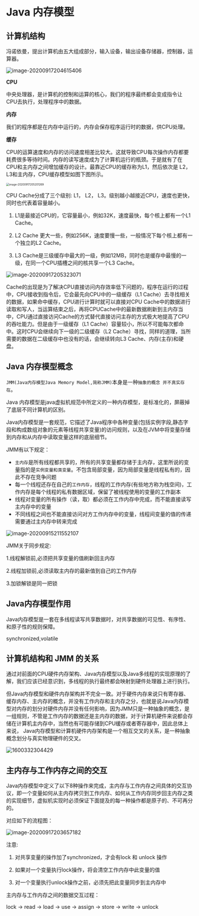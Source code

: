# Java 内存模型

## 计算机结构

冯诺依曼，提出计算机由五大组成部分，输入设备，输出设备存储器，控制器，运算器。

![image-20200917204615406](Java内存模型.assets/image-20200917204615406.png)

**CPU**

中央处理器，是计算机的控制和运算的核心，我们的程序最终都会变成指令让CPU去执行，处理程序中的数据。

**内存**

我们的程序都是在内存中运行的，内存会保存程序运行时的数据，供CPU处理。

**缓存**

CPU的运算速度和内存的访问速度相差比较大。这就导致CPU每次操作内存都要耗费很多等待时间。内存的读写速度成为了计算机运行的瓶颈。于是就有了在CPU和主内存之间增加缓存的设计。最靠近CPU的缓存称为L1，然后依次是 L2，L3和主内存，CPU缓存模型如图下图所示。

<img src="Java内存模型.assets/image-20200917205201269.png" alt="image-20200917205201269" style="zoom:50%;" />

CPU Cache分成了三个级别: L1， L2， L3。级别越小越接近CPU，速度也更快，同时也代表着容量越小。

1. L1是最接近CPU的，它容量最小，例如32K，速度最快，每个核上都有一个L1 Cache。 

2. L2 Cache 更大一些，例如256K，速度要慢一些，一般情况下每个核上都有一个独立的L2 Cache。 

3. L3 Cache是三级缓存中最大的一级，例如12MB，同时也是缓存中最慢的一级，在同一个CPU插槽之间的核共享一个L3 Cache。

![image-20200917205323071](Java内存模型.assets/image-20200917205323071.png)

Cache的出现是为了解决CPU直接访问内存效率低下问题的，程序在运行的过程中，CPU接收到指令后，它会最先向CPU中的一级缓存（L1 Cache）去寻找相关的数据，如果命中缓存，CPU进行计算时就可以直接对CPU Cache中的数据进行读取和写人，当运算结束之后，再将CPUCache中的最新数据刷新到主内存当中，CPU通过直接访问Cache的方式替代直接访问主存的方式极大地提高了CPU 的吞吐能力。但是由于一级缓存（L1 Cache）容量较小，所以不可能每次都命中。这时CPU会继续向下一级的二级缓存（L2 Cache）寻找，同样的道理，当所需要的数据在二级缓存中也没有的话，会继续转向L3 Cache、内存(主存)和硬盘。

## Java 内存模型概念

``JMM(Java内存模型Java Memory Model,简称JMM)``本身是一种``抽象的概念 并不真实存在``。

Java 内存模型是java虚拟机规范中所定义的一种内存模型，是标准化的，屏蔽掉了底层不同计算机的区别。

Java内存模型是一套规范，它描述了Java程序中各种变量(包括实例字段,静态字段和构成数组对象的元素等线程共享变量)的访问规则，以及在JVM中将变量存储到内存和从内存中读取变量这样的底层细节。

JMM有以下规定：

* ``主内存``是所有线程都共享的，所有的共享变量都存储于主内存，这里所说的变量指的是``实例变量和类变量``。不包含局部变量，因为局部变量是线程私有的，因此不存在竞争问题
* 每一个线程还存在自己的``工作内存``，线程的工作内存(有些地方称为栈空间)，工作内存是每个线程的私有数据区域，保留了被线程使用的变量的工作副本
* 线程对变量的所有操作（读，取）都必须在工作内存中完成，而不能直接读写主内存中的变量
* 不同线程之间也不能直接访问对方工作内存中的变量，线程间变量的值的传递需要通过主内存中转来完成

![image-20200915211552107](Java内存模型.assets/Image.bmp)

JMM关于同步规定:

1.线程解锁前,必须把共享变量的值刷新回主内存

2.线程加锁前,必须读取主内存的最新值到自己的工作内存

3.加锁解锁是同一把锁 

## Java内存模型作用

Java内存模型是一套在多线程读写共享数据时，对共享数据的可见性、有序性、和原子性的规则保障。 

synchronized,volatile

## 计算机结构和 JMM 的关系

通过对前面的CPU硬件内存架构、Java内存模型以及Java多线程的实现原理的了解，我们应该已经意识到，多线程的执行最终都会映射到硬件处理器上进行执行。 

但Java内存模型和硬件内存架构并不完全一致。对于硬件内存来说只有寄存器、缓存内存、主内存的概念，并没有工作内存和主内存之分，也就是说Java内存模型对内存的划分对硬件内存并没有任何影响，因为JMM只是一种抽象的概念，是一组规则，不管是工作内存的数据还是主内存的数据，对于计算机硬件来说都会存储在计算机主内存中，当然也有可能存储到CPU缓存或者寄存器中，因此总体上来说， Java内存模型和计算机硬件内存架构是一个相互交叉的关系，是一种抽象概念划分与真实物理硬件的交叉。 

![1600332304429](Java内存模型.assets/1600332304429.png)

## 主内存与工作内存之间的交互

Java内存模型中定义了以下8种操作来完成，主内存与工作内存之间具体的交互协议，即一个变量如何从主内存拷贝到工作内存、如何从工作内存同步回主内存之类的实现细节，虚拟机实现时必须保证下面提及的每一种操作都是原子的、不可再分的。 

对应如下的流程图：

![image-20200917203657182](Java内存模型.assets/image-20200917203657182.png)

注意: 

1. 对共享变量的操作加了synchronized，才会有lock 和 unlock 操作

2. 如果对一个变量执行lock操作，将会清空工作内存中此变量的值 

3. 对一个变量执行unlock操作之前，必须先把此变量同步到主内存中 



主内存与工作内存之间的数据交互过程：

lock -> read -> load -> use -> assign -> store -> write -> unlock